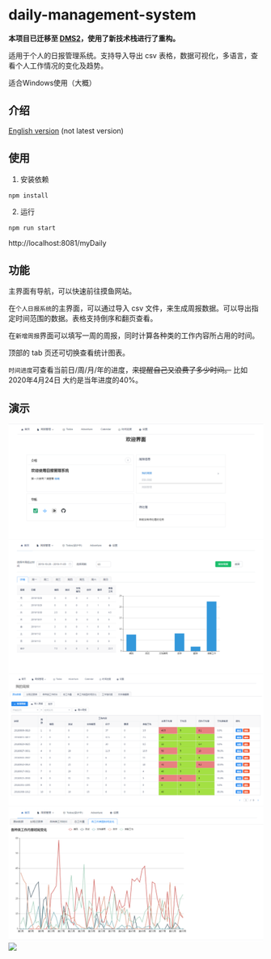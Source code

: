 # daily-management-system

**本项目已迁移至 [DMS2](https://github.com/KiritoXF/DMS2)，使用了新技术栈进行了重构。**

适用于个人的日报管理系统。支持导入导出 csv 表格，数据可视化，多语言，查看个人工作情况的变化及趋势。

适合Windows使用（大概）

## 介绍

[English version](./readme_EN.md) (not latest version)


## 使用

1. 安装依赖

```
npm install
```

2. 运行

```
npm run start
```

http://localhost:8081/myDaily

## 功能

主界面有导航，可以快速前往摸鱼网站。


在`个人日报系统`的主界面，可以通过导入 csv 文件，来生成周报数据。可以导出指定时间范围的数据。表格支持倒序和翻页查看。

在`新增周报`界面可以填写一周的周报，同时计算各种类的工作内容所占用的时间。

顶部的 tab 页还可切换查看统计图表。

`时间进度`可查看当前日/周/月/年的进度，~~来提醒自己又浪费了多少时间。~~ 比如 2020年4月24日 大约是当年进度的40%。

## 演示

![](https://github.com/KiritoXF/daily_management_system/blob/master/pictures/home_page.PNG)
![](https://github.com/KiritoXF/daily_management_system/blob/master/pictures/week_daily.PNG)
![](https://github.com/KiritoXF/daily_management_system/blob/master/pictures/daily_page.PNG)
![](https://github.com/KiritoXF/daily_management_system/blob/master/pictures/work_category_page.PNG)
![](https://github.com/KiritoXF/daily-management-system/blob/master/pictures/time_progress.PNG)

